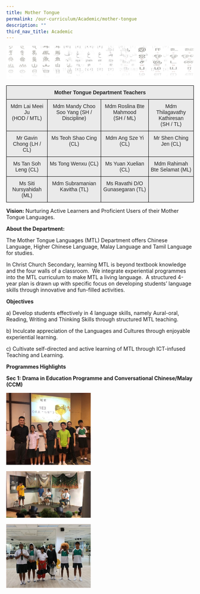 ```yaml
---
title: Mother Tongue
permalink: /our-curriculum/Academic/mother-tongue
description: ""
third_nav_title: Academic
---
```

![](/images/mtlheader.jpeg)

<style type="text/css">
.tg  {border-collapse:collapse;border-spacing:0;}
.tg td{border-color:black;border-style:solid;border-width:1px;font-family:Arial, sans-serif;font-size:14px;
  overflow:hidden;padding:10px 5px;word-break:normal;}
.tg th{border-color:black;border-style:solid;border-width:1px;font-family:Arial, sans-serif;font-size:14px;
  font-weight:normal;overflow:hidden;padding:10px 5px;word-break:normal;}
.tg .tg-n4qt{background-color:#EAEAEA;color:#222;font-weight:bold;text-align:center;vertical-align:top}
.tg .tg-ii8k{background-color:#EAEAEA;color:#222;text-align:center;vertical-align:top}
</style>
<table class="tg">
<thead>
  <tr>
    <th class="tg-n4qt" colspan="4">Mother Tongue Department Teachers</th>
  </tr>
</thead>
<tbody>
  <tr>
    <td class="tg-ii8k">Mdm Lai Meei Ju <br>(HOD / MTL)</td>
    <td class="tg-ii8k">Mdm Mandy Choo Soo Yang (SH / Discipline)</td>
    <td class="tg-ii8k">Mdm Roslina Bte<br>Mahmood<br>(SH / ML)</td>
    <td class="tg-ii8k">Mdm Thilagavathy Kathiresan<br>(SH / TL)</td>
  </tr>
  <tr>
    <td class="tg-ii8k">Mr Gavin Chong (LH / CL)<br></td>
    <td class="tg-ii8k">Ms Teoh Shao Cing  (CL)<br></td>
    <td class="tg-ii8k">Mdm Ang Sze Yi (CL)</td>
    <td class="tg-ii8k">Mr Shen Ching Jen (CL)<br></td>
  </tr>
  <tr>
    <td class="tg-ii8k">Ms Tan Soh Leng (CL)</td>
    <td class="tg-ii8k">Ms Tong Wenxu (CL)</td>
    <td class="tg-ii8k">Ms Yuan Xuelian (CL)</td>
    <td class="tg-ii8k">Mdm Rahimah Bte Selamat (ML)<br></td>
  </tr>
  <tr>
    <td class="tg-ii8k">Ms Siti Nursyahidah (ML)<br></td>
    <td class="tg-ii8k">Mdm Subramanian<br>Kavitha (TL)<br></td>
    <td class="tg-ii8k">Ms Ravathi D/O Gunasegaran (TL)<br></td>
    <td class="tg-ii8k"></td>
  </tr>
</tbody>
</table>


**Vision:** Nurturing Active Learners and Proficient Users of their Mother Tongue Languages.  

**About the Department:**

The Mother Tongue Languages (MTL) Department offers Chinese Language, Higher Chinese Language, Malay Language and Tamil Language for studies.

In Christ Church Secondary, learning MTL is beyond textbook knowledge and the four walls of a classroom.  We integrate experiential programmes into the MTL curriculum to make MTL a living language.  A structured 4-year plan is drawn up with specific focus on developing students’ language skills through innovative and fun-filled activities.

**Objectives**

a) Develop students effectively in 4 language skills, namely Aural-oral, Reading, Writing and Thinking Skills through structured MTL teaching.

b) Inculcate appreciation of the Languages and Cultures through enjoyable experiential learning.

c) Cultivate self-directed and active learning of MTL through ICT-infused Teaching and Learning.

**Programmes Highlights** 

**Sec 1: Drama in Education Programme and Conversational Chinese/Malay (CCM)**

<img src="/images/MTL1.png" 
     style="width:45%">

<img src="/images/MTL2.jpeg" 
     style="width:45%">

<img src="/images/MTL3.jpeg" 
     style="width:45%">

